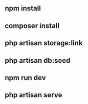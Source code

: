 ## npm install
## composer install
## php artisan storage:link
## php artisan db:seed
## npm run dev
## php artisan serve
